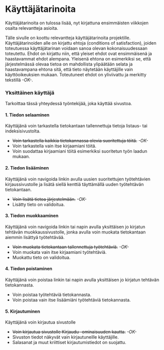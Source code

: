 # Käyttäjätarinoita

Käyttäjätarinoita on tulossa lisää, nyt kirjattuna ensimmäisten viikkojen osalta relevantteja asioita.

Tälle sivulle on koottu relevantteja käyttäjätarinoita projektille. Käyttäjätarinoiden alle on kirjattu ehtoja (conditions of satisfaction), joiden toteutuessa käyttäjätarinan voidaan sanoa olevan kokonaisuudessaan toteutettu. Ehdot on kirjattu niin, että yleiset ehdot ovat ensimmäisenä ja haastavammat ehdot alempana. Yleisenä ehtona on esimerkiksi se, että järjestelmässä olevaa tietoa on mahdollista ylipäätään selata ja haastavampana ehtona sitä, että tieto näytetään käyttäjille vain käyttöoikeuksien mukaan. Toteutuneet ehdot on yliviivattu ja merkitty tekstillä *-OK-*.

### Yksittäinen käyttäjä
Tarkoittaa tässä yhteydessä työntekijää, joka käyttää sivustoa.

#### 1. Tiedon selaaminen
Käyttäjänä voin tarkastella tietokantaan tallennettuja tietoja listaus- tai indeksisivustolta.
+ ~~Voin tarkastella kaikkia tietokannassa olevia suoritettuja töitä.~~ *-OK-*
+ Voin tarkastella vain itse kirjaamiani töitä.
+ Voin suodattaa kirjaamiani töitä esimerkiksi suoritetun työn laadun mukaan.

#### 2. Tiedon lisääminen
Käyttäjänä voin navigoida linkin avulla uusien suoritettujen työtehtävien kirjaussivustolle ja lisätä siellä kenttiä täyttämällä uuden työtehtävän tietokantaan.
+ ~~Voin lisätä tietoa järjestelmään.~~ *-OK-*
+ Lisätty tieto on validoitua.

#### 3. Tiedon muokkaaminen
Käyttäjänä voin navigoida linkin tai napin avulla yksittäisen jo kirjatun tehtävän muokkaussivustolle, jonka avulla voin muokata tietokantaan aiemmin lisättyä työtehtävää.
+ ~~Voin muokata tietokantaan tallennettuja työtehtäviä.~~ *-OK-*
+ Voin muokata vain itse kirjaamiani työtehtäviä.
+ Muokattu tieto on validoitua.

#### 4. Tiedon poistaminen
Käyttäjänä voin poistaa linkin tai napin avulla yksittäisen jo kirjatun tehtävän tietokannasta.
+ Voin poistaa työtehtäviä tietokannasta.
+ Voin poistaa vain itse lisäämiäni työtehtäviä tietokannasta.

#### 5. Kirjautuminen
Käyttäjänä voin kirjautua sivustolle
+ ~~Voin kirjautua sivustolle Kirjaudu -ominaisuuden kautta.~~ *-OK-*
+ Sivuston tiedot näkyvät vain kirjautuneille käyttäjille.
+ Salasanat ja muut kriittiset kirjautumistiedot on suojattu.
